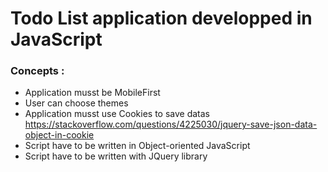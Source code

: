 # Todo List application developped in JavaScript


### Concepts :
- Application musst be MobileFirst
- User can choose themes
- Application musst use Cookies to save datas https://stackoverflow.com/questions/4225030/jquery-save-json-data-object-in-cookie
- Script have to be written in Object-oriented JavaScript
- Script have to be written with JQuery library